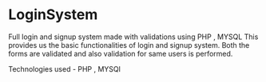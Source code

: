 # LoginSystem
Full login and signup system made with validations  using PHP , MYSQL 
This provides us the basic functionalities of login and signup system.
Both the forms are validated and also validation for same users is performed.

Technologies used - PHP , MYSQl
